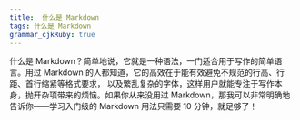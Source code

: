 ```yaml
---
title:  什么是 Markdown
tags: 什么是 Markdown
grammar_cjkRuby: true
---
```



什么是 Markdown？简单地说，它就是一种语法，一门适合用于写作的简单语言。用过 Markdown 的人都知道，它的高效在于能有效避免不规范的行高、行距、首行缩紧等格式要求，
以及繁乱复杂的字体，这样用户就能专注于写作本身，抛开杂项带来的烦恼。如果你从来没用过 Markdown，那我可以非常明确地告诉你——学习入门级的 Markdown 用法只需要
10 分钟，就足够了！